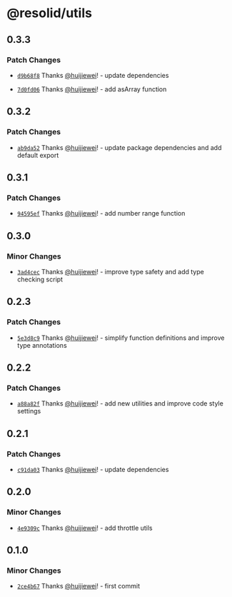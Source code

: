 # @resolid/utils

## 0.3.3

### Patch Changes

- [`d9b68f8`](https://github.com/huijiewei/resolid-utils/commit/d9b68f814bd35325dc45402ad72cdc281b73d0cf) Thanks [@huijiewei](https://github.com/huijiewei)! - update dependencies

- [`7d0fd06`](https://github.com/huijiewei/resolid-utils/commit/7d0fd06338b48ce278e985878b507963c31e2e26) Thanks [@huijiewei](https://github.com/huijiewei)! - add asArray function

## 0.3.2

### Patch Changes

- [`ab9da52`](https://github.com/huijiewei/resolid-utils/commit/ab9da529815f0e092e57bb81825f875aa57de67a) Thanks [@huijiewei](https://github.com/huijiewei)! - update package dependencies and add default export

## 0.3.1

### Patch Changes

- [`94595ef`](https://github.com/huijiewei/resolid-utils/commit/94595ef639101f3b8b9f7ff9c3c1f39c7f6e4f8e) Thanks [@huijiewei](https://github.com/huijiewei)! - add number range function

## 0.3.0

### Minor Changes

- [`3ad4cec`](https://github.com/huijiewei/resolid-utils/commit/3ad4cecf648a5f78abee345f3a45af376e18d8b9) Thanks [@huijiewei](https://github.com/huijiewei)! - improve type safety and add type checking script

## 0.2.3

### Patch Changes

- [`5e3d8c9`](https://github.com/huijiewei/resolid-utils/commit/5e3d8c99481c9025a8269d6253b9e843e219e88c) Thanks [@huijiewei](https://github.com/huijiewei)! - simplify function definitions and improve type annotations

## 0.2.2

### Patch Changes

- [`a88a82f`](https://github.com/huijiewei/resolid-utils/commit/a88a82f224e7eda9aa24764f9f1f8108d00f3f31) Thanks [@huijiewei](https://github.com/huijiewei)! - add new utilities and improve code style settings

## 0.2.1

### Patch Changes

- [`c91da03`](https://github.com/huijiewei/resolid-utils/commit/c91da03f5197058f237a881ca612f95d479a2a7b) Thanks [@huijiewei](https://github.com/huijiewei)! - update dependencies

## 0.2.0

### Minor Changes

- [`4e9309c`](https://github.com/huijiewei/resolid-utils/commit/4e9309c4f4448060e7b451bbff20b7eb4991c1f9) Thanks [@huijiewei](https://github.com/huijiewei)! - add throttle utils

## 0.1.0

### Minor Changes

- [`2ce4b67`](https://github.com/huijiewei/resolid-utils/commit/2ce4b6784bbe3b09e52df8657cc53fb2d6c92e0d) Thanks [@huijiewei](https://github.com/huijiewei)! - first commit
